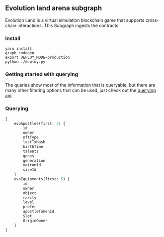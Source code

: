 ## Evolution land arena subgraph

Evolution Land is a virtual simulation blockchain game that supports cross-chain interactions. This Subgraph ingests the contracts

### Install

```shell script
yarn install
graph codegen
export DEPLOY_MODE=production
python ./deploy.py
```

### Getting started with querying
The queries show most of the information that is queryable, but there are many other filtering options that can be used, just check out the [querying api](https://github.com/graphprotocol/graph-node/blob/master/docs/graphql-api.md).


### Querying

```graphql
{
    evoApostles(first: 5) {
        id
        owner
        nftType
        lastTxHash
        birthTime
        talents
        genes
        generation
        matronId
        sireId
    }
    evoEquipments(first: 5) {
        id
        owner
        object
        rarity
        level
        prefer
        apostleTokenId
        Slot
        OriginOwner
    }
}
```